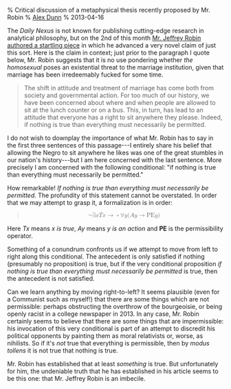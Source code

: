 % Critical discussion of a metaphysical thesis recently proposed by Mr. Robin
% [Alex Dunn](https://twitter.com/dunndunndunn "Twitter")
% 2013-04-16

The *Daily Nexus* is not known for publishing cutting-edge research in
analytical philosophy, but on the 2nd of this month
[Mr. Jeffrey Robin authored a startling piece](http://dailynexus.com/2013-04-02/right-said-gay-or-not-marriage-is-already-in-the-dog-house/
"Gay or Not, Marriage Is Already in the Dog House") in which he
advanced a very novel claim of just this sort.  Here is the claim in
context; just prior to the paragraph I quote below, Mr. Robin suggests
that it is no use pondering whether *the homosexual* poses an
existential threat to the marriage institution, given that marriage
has been irredeemably fucked for some time.

> The shift in attitude and treatment of marriage has come both from
> society and governmental action. For too much of our history, we
> have been concerned about where and when people are allowed to sit
> at the lunch counter or on a bus. This, in turn, has lead to an
> attitude that everyone has a right to sit anywhere they
> please. Indeed, if nothing is true than everything must necessarily
> be permitted.

I do not wish to downplay the importance of what Mr. Robin has to say
in the first three sentences of this passage---I entirely share his
belief that allowing the Negro to sit anywhere he likes was one of the
great stumbles in our nation's history---but I am here concerned with
the last sentence.  More precisely I am concerned with the following
conditional: "if nothing is true than everything must necessarily be
permitted."

How remarkable!  *If nothing is true than everything must necessarily
be permitted.*  The profundity of this statement cannot be
overstated.  In order that we may attempt to grasp it, a formalization
is in order:

<blockquote>
<p><math display="block" xmlns="http://www.w3.org/1998/Math/MathML"><mrow><mo>¬</mo><mo>∃</mo><mi>x</mi><mi>T</mi><mi>x</mi><mo>→</mo><mo>▫</mo><mo>∀</mo><mi>y</mi><mo stretchy="false">(</mo><mi>A</mi><mi>y</mi><mo>→</mo><mtext mathvariant="bold">PE</mtext><mi>y</mi><mo stretchy="false">)</mo></mrow></math></p>
</blockquote>

Here $Tx$ means *x is true*, $Ay$ means *y is an action* and **PE** is
the permissibility operator.

Something of a conundrum confronts us if we attempt to move from left to
right along this conditional. The antecedent is only satisfied if
nothing (presumably no proposition) is true, but if the very conditional
proposition *if nothing is true than everything must necessarily be
permitted* is true, then the antecedent is not satisfied.

Can we learn anything by moving right-to-left?  It seems plausible
(even for a Communist such as myself!) that there are some things
which are not permissible: perhaps obstructing the overthrow of the
bourgeoisie, or being openly racist in a college newspaper in 2013.  In
any case, Mr. Robin certainly seems to believe that there are some
things that are impermissible: his invocation of this very conditional
is part of an attempt to discredit his political opponents by painting
them as moral relativists or, worse, as nihilists.  So if it's *not*
true that everything is permissible, then by *modus tollens* it is not
true that nothing is true.

Mr. Robin has established that at least *something* is true.  But
unfortunately for him, the undeniable truth that he has established in
his article seems to be this one: that Mr. Jeffrey Robin is an
imbecile.
